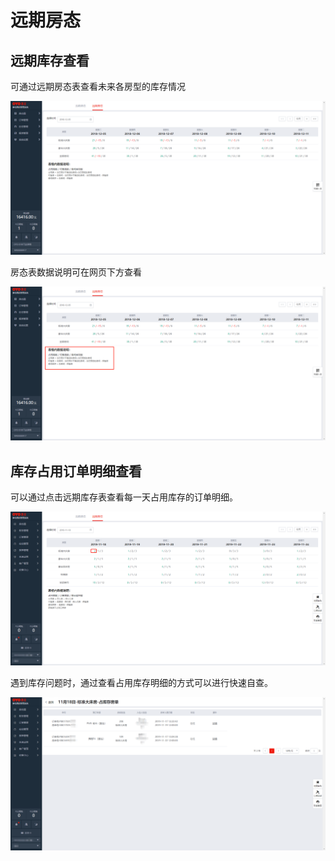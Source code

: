 # 远期房态

## 远期库存查看

可通过远期房态表查看未来各房型的库存情况

![&#x8FDC;&#x671F;&#x623F;&#x6001;&#x56FE;](../../.gitbook/assets/image%20%28872%29.png)

  
房态表数据说明可在网页下方查看

![&#x7F51;&#x9875;&#x4E0B;&#x65B9;&#x53EF;&#x89C1;&#x623F;&#x6001;&#x8BF4;&#x660E;](../../.gitbook/assets/image%20%28835%29.png)

##  库存占用订单明细查看

可以通过点击远期库存表查看每一天占用库存的订单明细。

![&#x70B9;&#x51FB;&#x8FDC;&#x671F;&#x623F;&#x6001;&#x56FE;&#x5360;&#x7528;&#x623F;&#x6570;&#xFF0C;&#x53EF;&#x67E5;&#x770B;&#x662F;&#x54EA;&#x4E9B;&#x8BA2;&#x5355;&#x5360;&#x7528;&#x4E86;&#x5E93;&#x5B58;](../../.gitbook/assets/image%20%28259%29.png)

遇到库存问题时，通过查看占用库存明细的方式可以进行快速自查。

![&#x5360;&#x5E93;&#x623F;&#x623F;&#x5355;&#x660E;&#x7EC6;&#x67E5;&#x8BE2;](../../.gitbook/assets/image%20%28707%29.png)


